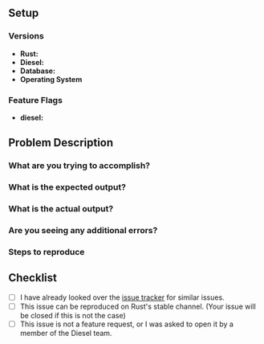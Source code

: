 <!--
Note that feature requests are not accepted on the issue tracker, and should be
submitted to discourse.diesel.rs instead. See CONTRIBUTING.md for details

If you want to report a bug, we added some points below you can fill out. If you want to request a feature, feel free to remove all the irrelevant text. In addition to this [issue tracker](https://github.com/diesel-rs/diesel/issues), you can also talk to Diesel maintainers and users on [Gitter](https://gitter.im/diesel-rs/diesel).
-->

## Setup

### Versions

- **Rust:**
- **Diesel:**
- **Database:**
- **Operating System**

### Feature Flags

- **diesel:**

## Problem Description


### What are you trying to accomplish?


### What is the expected output?


### What is the actual output?


### Are you seeing any additional errors?


### Steps to reproduce

<!--
Please include as much of your codebase as needed to reproduce the error.  If the relevant files are large, please consider linking to a public repository or a [Gist](https://gist.github.com/).

Please post as much of your database schema as necessary. If you are using `infer_schema!`, you can use `diesel print-schema` and post the relevant parts from that.
-->

## Checklist

- [ ] I have already looked over the [issue tracker](https://github.com/diesel-rs/diesel/issues) for similar issues.
- [ ] This issue can be reproduced on Rust's stable channel. (Your issue will be
  closed if this is not the case)
- [ ] This issue is not a feature request, or I was asked to open it by a member
  of the Diesel team.

<!--
Thank you for your submission!  You're helping make Diesel more robust 🎉

We'll try to respond as quickly as possible.
-->

